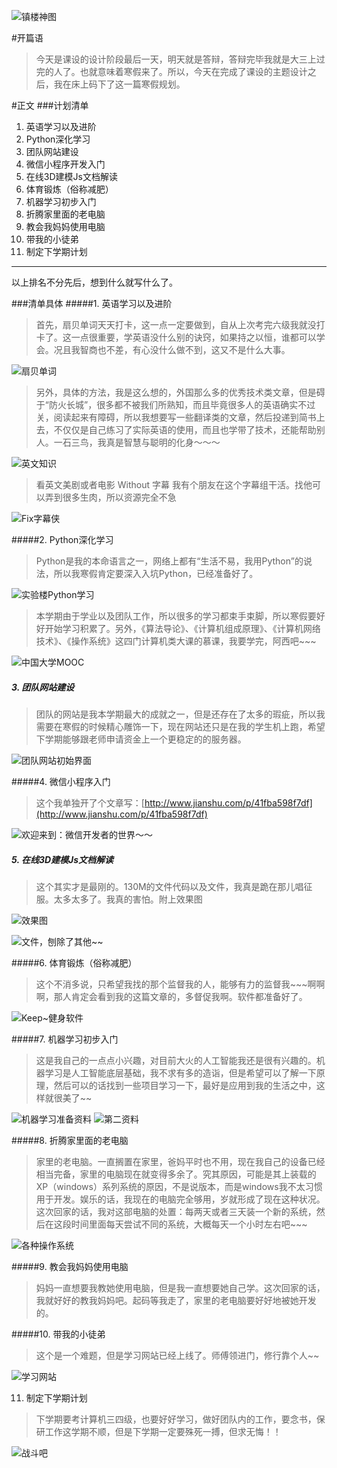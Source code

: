 ![镇楼神图](http://upload-images.jianshu.io/upload_images/3810775-ff2e870b27e1de29.png?imageMogr2/auto-orient/strip%7CimageView2/2/w/1240)



#开篇语
>今天是课设的设计阶段最后一天，明天就是答辩，答辩完毕我就是大三上过完的人了。也就意味着寒假来了。所以，今天在完成了课设的主题设计之后，我在床上码下了这一篇寒假规划。


#正文
###计划清单

> 
  1. 英语学习以及进阶
  2. Python深化学习
  3. 团队网站建设
  4. 微信小程序开发入门
  5. 在线3D建模Js文档解读
  6. 体育锻炼（俗称减肥）
  7. 机器学习初步入门
  8. 折腾家里面的老电脑
  9. 教会我妈妈使用电脑
  10. 带我的小徒弟
  11. 制定下学期计划


----------
以上排名不分先后，想到什么就写什么了。

###清单具体
#####1. 英语学习以及进阶

>首先，扇贝单词天天打卡，这一点一定要做到，自从上次考完六级我就没打卡了。这一点很重要，学英语没什么别的诀窍，如果持之以恒，谁都可以学会。况且我智商也不差，有心没什么做不到，这又不是什么大事。

![扇贝单词](http://upload-images.jianshu.io/upload_images/3810775-4d4789a6c3e13465.png?imageMogr2/auto-orient/strip%7CimageView2/2/w/1240)
>另外，具体的方法，我是这么想的，外国那么多的优秀技术类文章，但是碍于“防火长城”，很多都不被我们所熟知，而且毕竟很多人的英语确实不过关，阅读起来有障碍，所以我想要写一些翻译类的文章，然后投递到简书上去，不仅仅是自己练习了实际英语的使用，而且也学带了技术，还能帮助别人。一石三鸟，我真是智慧与聪明的化身～～～

![英文知识](http://upload-images.jianshu.io/upload_images/3810775-d4f7bdbb575ccd6f.png?imageMogr2/auto-orient/strip%7CimageView2/2/w/1240)


>看英文美剧或者电影 Without   字幕
我有个朋友在这个字幕组干活。找他可以弄到很多生肉，所以资源完全不急
 
![Fix字幕侠](http://upload-images.jianshu.io/upload_images/3810775-796155e51cc08021.png?imageMogr2/auto-orient/strip%7CimageView2/2/w/1240)

#####2. Python深化学习
>Python是我的本命语言之一，网络上都有“生活不易，我用Python”的说法，所以我寒假肯定要深入入坑Python，已经准备好了。

![实验楼Python学习](http://upload-images.jianshu.io/upload_images/3810775-09c296489f34a9fb.png?imageMogr2/auto-orient/strip%7CimageView2/2/w/1240)

 >本学期由于学业以及团队工作，所以很多的学习都束手束脚，所以寒假要好好开始学习积累了。另外，《算法导论》、《计算机组成原理》、《计算机网络技术》、《操作系统》这四门计算机类大课的慕课，我要学完，阿西吧~~~

![中国大学MOOC](http://upload-images.jianshu.io/upload_images/3810775-56b879d2c44d6a8d.jpg?imageMogr2/auto-orient/strip%7CimageView2/2/w/1240)




##### 3. 团队网站建设
>团队的网站是我本学期最大的成就之一，但是还存在了太多的瑕疵，所以我需要在寒假的时候精心雕饰一下，现在网站还只是在我的学生机上跑，希望下学期能够跟老师申请资金上一个更稳定的的服务器。

![团队网站初始界面](http://upload-images.jianshu.io/upload_images/3810775-ed7de036274cf327.png?imageMogr2/auto-orient/strip%7CimageView2/2/w/1240)


#####4. 微信小程序入门
> 这个我单独开了个文章写：[http://www.jianshu.com/p/41fba598f7df](http://www.jianshu.com/p/41fba598f7df)


![欢迎来到：微信开发者的世界～～](http://upload-images.jianshu.io/upload_images/3810775-217ce8978e353727.png?imageMogr2/auto-orient/strip%7CimageView2/2/w/1240)


#####  5. 在线3D建模Js文档解读
>这个其实才是最刚的。130M的文件代码以及文件，我真是跪在那儿唱征服。太多太多了。我真的害怕。附上效果图


![效果图](http://upload-images.jianshu.io/upload_images/3810775-d71adedd39afc326.png?imageMogr2/auto-orient/strip%7CimageView2/2/w/1240)

![文件，刨除了其他~~](http://upload-images.jianshu.io/upload_images/3810775-7f839da2bd65becc.png?imageMogr2/auto-orient/strip%7CimageView2/2/w/1240)

  #####6. 体育锻炼（俗称减肥）
>这个不消多说，只希望我找的那个监督我的人，能够有力的监督我~~~啊啊啊，那人肯定会看到我的这篇文章的，多督促我啊。软件都准备好了。

![Keep~健身软件](http://upload-images.jianshu.io/upload_images/3810775-4301dbd60bf2c430.png?imageMogr2/auto-orient/strip%7CimageView2/2/w/1240)

  #####7. 机器学习初步入门
>这是我自己的一点点小兴趣，对目前大火的人工智能我还是很有兴趣的。机器学习是人工智能底层基础，我不求有多的造诣，但是希望可以了解一下原理，然后可以的话找到一些项目学习一下，最好是应用到我的生活之中，这样就很美了~~

![机器学习准备资料](http://upload-images.jianshu.io/upload_images/3810775-ffd8e67d96b6f19e.png?imageMogr2/auto-orient/strip%7CimageView2/2/w/1240)
![第二资料](http://upload-images.jianshu.io/upload_images/3810775-434401e227fad1d2.png?imageMogr2/auto-orient/strip%7CimageView2/2/w/1240)


  #####8. 折腾家里面的老电脑
>家里的老电脑。一直搁置在家里，爸妈平时也不用，现在我自己的设备已经相当完备，家里的电脑现在就变得多余了。究其原因，可能是其上装载的XP（windows）系列系统的原因，不是说版本，而是windows我不太习惯用于开发。娱乐的话，我现在的电脑完全够用，岁就形成了现在这种状况。这次回家的话，我对这部电脑的处置：每两天或者三天装一个新的系统，然后在这段时间里面每天尝试不同的系统，大概每天一个小时左右吧~~~

  ![各种操作系统](http://upload-images.jianshu.io/upload_images/3810775-df6e589174baba43.png?imageMogr2/auto-orient/strip%7CimageView2/2/w/1240)



#####9. 教会我妈妈使用电脑
  >妈妈一直想要我教她使用电脑，但是我一直想要她自己学。这次回家的话，我就好好的教我妈妈吧。起码等我走了，家里的老电脑要好好地被她开发的。


#####10. 带我的小徒弟
>这个是一个难题，但是学习网站已经上线了。师傅领进门，修行靠个人~~


![学习网站](http://upload-images.jianshu.io/upload_images/3810775-c00a752ec8e79534.png?imageMogr2/auto-orient/strip%7CimageView2/2/w/1240)

  
11. 制定下学期计划
>下学期要考计算机三四级，也要好好学习，做好团队内的工作，要念书，保研工作这学期不顺，但是下学期一定要殊死一搏，但求无悔！！


![战斗吧](http://upload-images.jianshu.io/upload_images/3810775-eb222d87a88deeeb.png?imageMogr2/auto-orient/strip%7CimageView2/2/w/1240)
